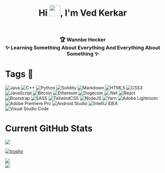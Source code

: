 <!--- 👋 Hi, I’m @vedkerkar10
- 👀 I’m interested in learning new skills in Computer Science
- 🌱 I’m currently learning java and python and also attending college !
- 💞️ I’m looking to collaborate on projects that use java and python.
- 📫 Reach me on [twitter](https://twitter.com/vedkerkar10)
--->
<!---
OMGitsNIK/OMGitsNIK is a ✨ special ✨ repository because its `README.md` (this file) appears on your GitHub profile.
You can click the Preview link to take a look at your changes.
--->

<h1 align="center"> Hi <img src="https://github.com/TheDudeThatCode/TheDudeThatCode/blob/master/Assets/Hi.gif" width="35px">, I'm Ved Kerkar </br> 
</h1>
<p align="center">
<a href="[https://twitter.com/vedkerkar10]"><img alt="" src="https://img.shields.io/badge/@VED_KERKAR-%231DA1F2.svg?style=for-the-badge&logo=Twitter&logoColor=white" style="vertical-align:center" /></a>
<a href="https://www.linkedin.com/in/ved-kerkar-837688222/"><img alt="" src="https://img.shields.io/badge/@Ved_Kerkar-%230077B5.svg?style=for-the-badge&logo=linkedin&logoColor=white" style="vertical-align:center"/></a>
<a href="https://www.instagram.com/ved.kerkar10/"><img alt="" src="https://img.shields.io/badge/ved.kerkar10-%23E4405F.svg?style=for-the-badge&logo=Instagram&logoColor=white" style="vertical-align:center"/></a>
</p>

<h3 align="center"> 🏆 Wannbe Hecker </br>
 ✨ Learning Something About Everything And Everything About Something ✨
</h3>


# Tags 📌
![Java](https://img.shields.io/badge/java-%23ED8B00.svg?style=for-the-badge&logo=java&logoColor=white)
![C++](https://img.shields.io/badge/c++-%2300599C.svg?style=for-the-badge&logo=c%2B%2B&logoColor=white)
![Python](https://img.shields.io/badge/python-3670A0?style=for-the-badge&logo=python&logoColor=ffdd54)
![Solidity](https://img.shields.io/badge/Solidity-%23363636.svg?style=for-the-badge&logo=solidity&logoColor=white)
![Markdown](https://img.shields.io/badge/markdown-%23000000.svg?style=for-the-badge&logo=markdown&logoColor=white)
![HTML5](https://img.shields.io/badge/html5-%23E34F26.svg?style=for-the-badge&logo=html5&logoColor=white)
![CSS3](https://img.shields.io/badge/css3-%231572B6.svg?style=for-the-badge&logo=css3&logoColor=white)
![JavaScript](https://img.shields.io/badge/javascript-%23323330.svg?style=for-the-badge&logo=javascript&logoColor=%23F7DF1E)
![Bitcoin](https://img.shields.io/badge/Bitcoin-000?style=for-the-badge&logo=bitcoin&logoColor=white)
![Ethereum](https://img.shields.io/badge/Ethereum-3C3C3D?style=for-the-badge&logo=Ethereum&logoColor=white)
![Dogecoin](https://img.shields.io/badge/dogecoin-B59A30?style=for-the-badge&logo=dogecoin&logoColor=white)
![.Net](https://img.shields.io/badge/.NET-5C2D91?style=for-the-badge&logo=.net&logoColor=white)
![React](https://img.shields.io/badge/react-%2320232a.svg?style=for-the-badge&logo=react&logoColor=%2361DAFB)
![Bootstrap](https://img.shields.io/badge/bootstrap-%23563D7C.svg?style=for-the-badge&logo=bootstrap&logoColor=white)
![SASS](https://img.shields.io/badge/SASS-hotpink.svg?style=for-the-badge&logo=SASS&logoColor=white)
![TailwindCSS](https://img.shields.io/badge/tailwindcss-%2338B2AC.svg?style=for-the-badge&logo=tailwind-css&logoColor=white)
![NodeJS](https://img.shields.io/badge/node.js-6DA55F?style=for-the-badge&logo=node.js&logoColor=white)
![Yarn](https://img.shields.io/badge/yarn-%232C8EBB.svg?style=for-the-badge&logo=yarn&logoColor=white)
![Adobe Lightroom](https://img.shields.io/badge/Adobe%20Lightroom-31A8FF.svg?style=for-the-badge&logo=Adobe%20Lightroom&logoColor=white)
![Adobe Premiere Pro](https://img.shields.io/badge/Adobe%20Premiere%20Pro-9999FF.svg?style=for-the-badge&logo=Adobe%20Premiere%20Pro&logoColor=white)
![Android Studio](https://img.shields.io/badge/Android%20Studio-3DDC84.svg?style=for-the-badge&logo=android-studio&logoColor=white)
![IntelliJ IDEA](https://img.shields.io/badge/IntelliJIDEA-000000.svg?style=for-the-badge&logo=intellij-idea&logoColor=white)
![Visual Studio Code](https://img.shields.io/badge/Visual%20Studio%20Code-0078d7.svg?style=for-the-badge&logo=visual-studio-code&logoColor=white)

# Current GitHub Stats
<img src="https://github-readme-stats.vercel.app/api?username=vedkerkar10&show_icons=true&hide_border=true&theme=gruvbox" >

[![trophy](https://github-profile-trophy.vercel.app/?username=vedkerkar10&theme=gruvbox)]()

[![](https://readme-typing-svg.herokuapp.com?color=FFC300&lines=Thanks+for+Visiting+my+GitHub+Profile)]() </br>
![](https://komarev.com/ghpvc/?username=OMGitsNIK&label=Profile+Views&color=yellow)
